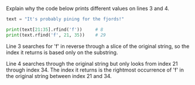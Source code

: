 Explain why the code below prints different values on lines 3 and 4.

```python
text = "It's probably pining for the fjords!"

print(text[21:35].rfind('f'))     # 8
print(text.rfind('f', 21, 35))    # 29
```

Line 3 searches for 'f' in reverse through a slice of the original string, so the index it returns is based only on the substring.

Line 4 searches through the original string but only looks from index 21 through index 34. The index it returns is the rightmost occurrence of 'f' in the original string between index 21 and 34. 